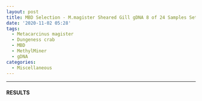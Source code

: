 ```yaml
---
layout: post
title: MBD Selection - M.magister Sheared Gill gDNA 8 of 24 Samples Set 2 of 3
date: '2020-11-02 05:28'
tags:
  - Metacarcinus magister
  - Dungeness crab
  - MBD
  - MethylMiner
  - gDNA
categories:
  - Miscellaneous
---
```




---

#### RESULTS
